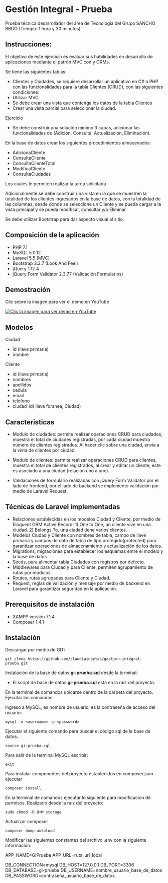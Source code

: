 Gestión Integral - Prueba
===========================================

Prueba técnica desarrollador del área de Tecnología del Grupo SANCHO BBDO (Tiempo: 1 hora y 30 minutos)

## Instrucciones:

El objetivo de este ejercicio es evaluar sus habilidades en desarrollo de aplicaciones mediante el patrón MVC con y ORMs.

Se tiene las siguientes tablas:
- Clientes y Ciudades, se requiere desarrollar un aplicativo en C# o PHP con las funcionalidades para la tabla Clientes (CRUD), con las siguientes condiciones:
- Utilizar MVC
- Se debe crear una vista que contenga los datos de la tabla Clientes
- Crear una vista parcial para seleccionar la ciudad.

Ejercicio
- Se debe construir una solución mínimo 3 capas, adicionar las funcionalidades de (Adición, Consulta, Actualización, Eliminación).

En la base de datos crear los siguientes procedimientos almacenados:
- AdicionaCliente
- ConsultaCliente
- ConsultaClienteTotal
- ModificaCliente
- ConsultaCiudades

Los cuales le permiten realizar la tarea solicitada

Adicionalmente se debe construir una vista en la que se muestren la totalidad de los clientes ingresados en la base de datos, con la totalidad de las columnas, desde donde se seleccione un Cliente y se pueda cargar a la vista principal y se pueda modificar, consultar y/o Eliminar.

Se debe utilizar Bootstrap para dar aspecto visual al sitio.

## Composición de la aplicación

- PHP 7.1
- MySQL 5.0.12
- Laravel 5.5 (MVC)
- Bootstrap 3.3.7 (Look And Feel)
- jQuery 1.12.4
- jQuery Form Validator 2.3.77 (Validación Formularios)

## Demostración

Clic sobre la imagen para ver el demo en YouTube

[![Clic la imagen para ver demo en YouTube](https://img.youtube.com/vi/A57AdCUKsH8/0.jpg)](https://www.youtube.com/watch?v=A57AdCUKsH8)

## Modelos

Ciudad
- id (llave primaria)
- nombre

Cliente
- id (llave primaria)
- nombres
- apellidos
- cedula
- email
- telefono
- ciudad_id( llave foranea, Ciudad)

## Caracteristicas

- Modulo de ciudades: permite realizar operaciones CRUD para ciudades, muestra el total de ciudades registradas, por cada ciudad muestra número de clientes registrados. Al hacer clic sobre una ciudad, envia a la vista de clientes por ciudad.

- Modulo de clientes: permite realizar operaciones CRUD para clientes, muestra el total de clientes registrados, al crear y editar un cliente, este es asociado a una ciudad (relación uno a uno).

- Validaciones de formulario realizadas con jQuery Form Validator por el lado de frontend, por el lado de backend se implemento validación por medio de Laravel Request.

## Técnicas de Laravel implementadas

- Relaciones establecidas en los modelos Ciudad y Cliente, por medio de Eloquent ORM Active Record: 1) One to One, un cliente vive en una ciudad. 2) Belongs To, una ciudad tiene varios clientes.
- Modelos Ciudad y Cliente con nombres de tabla, campo de llave primaria y campos de dato de tabla de tipo protegido(protected) para garantizar operaciones de almacenamiento y actualización de los datos.
- Migrations, migraciones para establecer los esquemas entre el modelo y la base de datos
- Seeds, para alimentar tabla Ciudades con registros por defecto.
- Middlewares para Ciudad y para Cliente, permiten agrupamiento de rutas por modulos.
- Routes, rutas agrupadas para Cliente y Ciudad.
- Request, reglas de validación y mensaje por medio de backend en Laravel para garantizar seguridad en la aplicación.

## Prerequisitos de instalación

- XAMPP versión 7.1.4
- Composer 1.4.1

## Instalación

Descargar por medio de GIT:

``
git clone https://github.com/claudiainbytes/gestion-integral-prueba.git
``

Instalación de la base de datos **gi-prueba.sql** desde la terminal:

- El script de base de datos **gi-prueba.sql** está en la raíz del proyecto.

En la terminal de comandos ubicarse dentro de la carpeta del proyecto. Ejecutar los comandos:

Ingreso a MySQL, <username> es nombre de usuario, <password> es la contraseña de acceso del usuario:

``
mysql -u <username> -p <password>
``

Ejecutar el siguiente comando para buscar el código sql de la base de datos:

``
source gi-prueba.sql
``

Para salir de la terminal MySQL escribir:

``
exit
``

Para instalar componentes del proyecto establecidos en composer.json ejecutar

``
composer install
``

En la terminal de comandos ejecutar lo siguiente para modificacion de permisos. Realizarlo desde la raíz del proyecto:

``
sudo chmod -R O+W storage
``

Actualizar composer

``
composer dump-autoload
``

Modificar las siguientes constantes del archivo .env con la siguiente información:

APP_NAME=GIPrueba
APP_URL=ruta_url_local

DB_CONNECTION=mysql
DB_HOST=127.0.0.1
DB_PORT=3306
DB_DATABASE=gi-prueba
DB_USERNAME=nombre_usuario_base_de_datos
DB_PASSWORD=contraseña_usuario_base_de_datos






